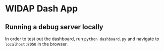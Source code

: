 WIDAP Dash App
=====

## Running a debug server locally
In order to test out the dashboard, run `python dashboard.py` and navigate to `localhost:8050` in the browser.

